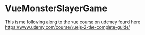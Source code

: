 # VueMonsterSlayerGame
This is me following along to the vue course on udemey found here https://www.udemy.com/course/vuejs-2-the-complete-guide/
